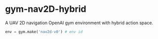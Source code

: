 # gym-nav2D-hybrid
A UAV 2D navigation OpenAI gym environment with hybrid action space.

```python
env = gym.make('nav2d-v0') # env id
```